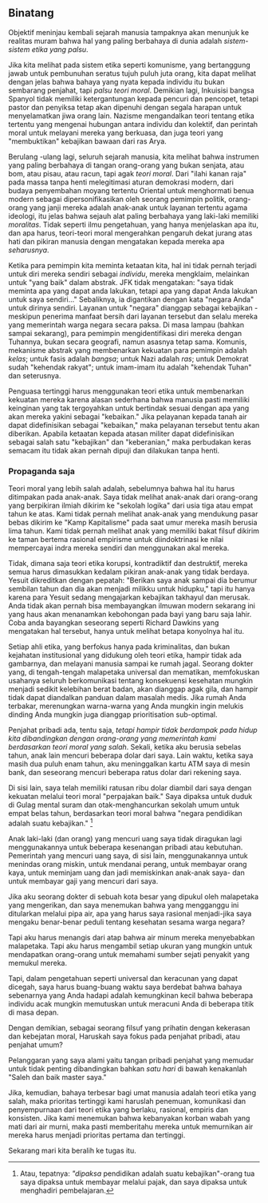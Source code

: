 ## Binatang

Objektif meninjau kembali sejarah manusia tampaknya akan menunjuk ke realitas muram bahwa hal yang paling berbahaya di dunia adalah *sistem-sistem etika yang palsu*.

Jika kita melihat pada sistem etika seperti komunisme, yang bertanggung jawab untuk pembunuhan seratus tujuh puluh juta orang, kita dapat melihat dengan jelas bahwa bahaya yang nyata kepada individu itu bukan sembarang penjahat, tapi *palsu teori moral*. Demikian lagi, Inkuisisi bangsa Spanyol tidak memiliki ketergantungan kepada pencuri dan pencopet, tetapi pastor dan penyiksa tetap akan dipenuhi dengan segala harapan untuk menyelamatkan jiwa orang lain. Nazisme mengandalkan teori tentang etika tertentu yang mengenai hubungan antara individu dan kolektif, dan perintah moral untuk melayani mereka yang berkuasa, dan juga teori yang "membuktikan" kebajikan bawaan dari ras Arya.

Berulang -ulang lagi, seluruh sejarah manusia, kita melihat bahwa instrumen yang paling berbahaya di tangan orang-orang yang bukan senjata, atau bom, atau pisau, atau racun, tapi agak *teori moral*. Dari "ilahi kanan raja" pada massa tanpa henti melegitimasi aturan demokrasi modern, dari budaya penyembahan moyang tertentu Oriental untuk menghormati benua modern sebagai dipersonifikasikan oleh seorang pemimpin politik, orang-orang yang janji mereka adalah anak-anak untuk layanan tertentu agama ideologi, itu jelas bahwa sejauh alat paling berbahaya yang laki-laki memiliki *moralitas*. Tidak seperti ilmu pengetahuan, yang hanya menjelaskan apa itu, dan apa harus, teori-teori moral mengerahkan pengaruh dekat jurang atas hati dan pikiran manusia dengan mengatakan kepada mereka apa *seharusnya*.

Ketika para pemimpin kita meminta ketaatan kita, hal ini tidak pernah terjadi untuk diri mereka sendiri sebagai *individu*, mereka mengklaim, melainkan untuk "yang baik" dalam abstrak. JFK tidak mengatakan: "saya tidak meminta apa yang dapat anda lakukan, tetapi apa yang dapat Anda lakukan untuk saya sendiri..." Sebaliknya, ia digantikan dengan kata "negara Anda" untuk dirinya sendiri. Layanan untuk "negara" dianggap sebagai kebajikan - meskipun penerima manfaat bersih dari layanan tersebut dan selalu mereka yang memerintah warga negara secara paksa. Di masa lampau (bahkan sampai sekarang), para pemimpin mengidentifikasi diri mereka dengan Tuhannya, bukan secara geografi, namun asasnya tetap sama. Komunis, mekanisme abstrak yang membenarkan kekuatan para pemimpin adalah *kelas*; untuk fasis adalah *bangsa*; untuk Nazi adalah *ras*; untuk Demokrat sudah "kehendak rakyat"; untuk imam-imam itu adalah "kehendak Tuhan" dan seterusnya.

Penguasa tertinggi harus menggunakan teori etika untuk membenarkan kekuatan mereka karena alasan sederhana bahwa manusia pasti memiliki keinginan yang tak tergoyahkan untuk bertindak sesuai dengan apa yang akan mereka yakini sebagai "kebaikan." Jika pelayanan kepada tanah air dapat didefinisikan sebagai "kebaikan," maka pelayanan tersebut tentu akan diberikan. Apabila ketaatan kepada atasan militer dapat didefinisikan sebagai salah satu "kebajikan" dan "keberanian," maka perbudakan keras semacam itu tidak akan pernah dipuji dan dilakukan tanpa henti.

### Propaganda saja

Teori moral yang lebih salah adalah, sebelumnya bahwa hal itu harus ditimpakan pada anak-anak. Saya tidak melihat anak-anak dari orang-orang yang berpikiran ilmiah dikirim ke "sekolah logika" dari usia tiga atau empat tahun ke atas. Kami tidak pernah melihat anak-anak yang mendukung pasar bebas dikirim ke "Kamp Kapitalisme" pada saat umur mereka masih berusia lima tahun. Kami tidak pernah melihat anak yang memiliki bakat filsuf dikirim ke taman bertema rasional empirisme untuk diindoktrinasi ke nilai mempercayai indra mereka sendiri dan menggunakan akal mereka.

Tidak, dimana saja teori etika korupsi, kontradiktif dan destruktif, mereka semua harus dimasukkan kedalam pikiran anak-anak yang tidak berdaya. Yesuit dikreditkan dengan pepatah: "Berikan saya anak sampai dia berumur sembilan tahun dan dia akan menjadi milikku untuk hidupku," tapi itu hanya karena para Yesuit sedang mengajarkan kebajikan takhayul dan merusak. Anda tidak akan pernah bisa membayangkan ilmuwan modern sekarang ini yang haus akan menanamkan kebohongan pada bayi yang baru saja lahir. Coba anda bayangkan seseorang seperti Richard Dawkins yang mengatakan hal tersebut, hanya untuk melihat betapa konyolnya hal itu.

Setiap ahli etika, yang berfokus hanya pada kriminalitas, dan bukan kejahatan institusional yang didukung oleh teori etika, hampir tidak ada gambarnya, dan melayani manusia sampai ke rumah jagal. Seorang dokter yang, di tengah-tengah malapetaka universal dan mematikan, memfokuskan usahanya seluruh berkomunikasi tentang konsekuensi kesehatan mungkin menjadi sedikit kelebihan berat badan, akan dianggap agak gila, dan hampir tidak dapat diandalkan panduan dalam masalah medis. Jika rumah Anda terbakar, merenungkan warna-warna yang Anda mungkin ingin melukis dinding Anda mungkin juga dianggap prioritisation sub-optimal.

Penjahat pribadi ada, tentu saja, *tetapi hampir tidak berdampak pada hidup kita dibandingkan dengan orang-orang yang memerintah kami berdasarkan teori moral yang salah*. Sekali, ketika aku berusia sebelas tahun, anak lain mencuri beberapa dolar dari saya. Lain waktu, ketika saya masih dua puluh enam tahun, aku meninggalkan kartu ATM saya di mesin bank, dan seseorang mencuri beberapa ratus dolar dari rekening saya.

Di sisi lain, saya telah memiliki ratusan ribu dolar diambil dari saya dengan kekuatan melalui teori moral "perpajakan baik." Saya dipaksa untuk duduk di Gulag mental suram dan otak-menghancurkan sekolah umum untuk empat belas tahun, berdasarkan teori moral bahwa "negara pendidikan adalah suatu kebajikan." [^12]

Anak laki-laki (dan orang) yang mencuri uang saya tidak diragukan lagi menggunakannya untuk beberapa kesenangan pribadi atau kebutuhan. Pemerintah yang mencuri uang saya, di sisi lain, menggunakannya untuk menindas orang miskin, untuk mendanai perang, untuk membayar orang kaya, untuk meminjam uang dan jadi memiskinkan anak-anak saya- dan untuk membayar gaji yang mencuri dari saya.

Jika aku seorang dokter di sebuah kota besar yang dipukul oleh malapetaka yang mengerikan, dan saya menemukan bahwa yang mengganggu ini ditularkan melalui pipa air, apa yang harus saya rasional menjadi-jika saya mengaku benar-benar peduli tentang kesehatan sesama warga negara?

Tapi aku harus menangis dari atap bahwa air minum mereka menyebabkan malapetaka. Tapi aku harus mengambil setiap ukuran yang mungkin untuk mendapatkan orang-orang untuk memahami sumber sejati penyakit yang memukul mereka.

Tapi, dalam pengetahuan seperti universal dan keracunan yang dapat dicegah, saya harus buang-buang waktu saya berdebat bahwa bahaya sebenarnya yang Anda hadapi adalah kemungkinan kecil bahwa beberapa individu acak mungkin memutuskan untuk meracuni Anda di beberapa titik di masa depan.

Dengan demikian, sebagai seorang filsuf yang prihatin dengan kekerasan dan kebejatan moral, Haruskah saya fokus pada penjahat pribadi, atau penjahat umum?

Pelanggaran yang saya alami yaitu tangan pribadi penjahat yang memudar untuk tidak penting dibandingkan bahkan *satu hari* di bawah kenakanlah "Saleh dan baik master saya."

Jika, kemudian, bahaya terbesar bagi umat manusia adalah teori etika yang salah, maka prioritas tertinggi kami haruslah penemuan, komunikasi dan penyempurnaan dari teori etika yang berlaku, rasional, empiris dan konsisten. Jika kami menemukan bahwa kebanyakan korban wabah yang mati dari air murni, maka pasti memberitahu mereka untuk memurnikan air mereka harus menjadi prioritas pertama dan tertinggi.

Sekarang mari kita beralih ke tugas itu.

[^12]: Atau, tepatnya: *"dipaksa* pendidikan adalah suatu kebajikan"-orang tua saya dipaksa untuk membayar melalui pajak, dan saya dipaksa untuk menghadiri pembelajaran.
